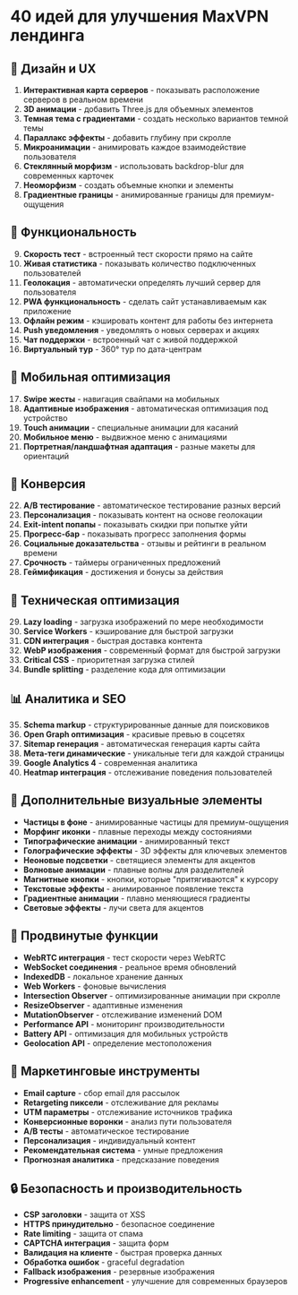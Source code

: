 # 40 идей для улучшения MaxVPN лендинга

## 🎨 Дизайн и UX
1. **Интерактивная карта серверов** - показывать расположение серверов в реальном времени
2. **3D анимации** - добавить Three.js для объемных элементов
3. **Темная тема с градиентами** - создать несколько вариантов темной темы
4. **Параллакс эффекты** - добавить глубину при скролле
5. **Микроанимации** - анимировать каждое взаимодействие пользователя
6. **Стеклянный морфизм** - использовать backdrop-blur для современных карточек
7. **Неоморфизм** - создать объемные кнопки и элементы
8. **Градиентные границы** - анимированные границы для премиум-ощущения

## 🚀 Функциональность
9. **Скорость тест** - встроенный тест скорости прямо на сайте
10. **Живая статистика** - показывать количество подключенных пользователей
11. **Геолокация** - автоматически определять лучший сервер для пользователя
12. **PWA функциональность** - сделать сайт устанавливаемым как приложение
13. **Офлайн режим** - кэшировать контент для работы без интернета
14. **Push уведомления** - уведомлять о новых серверах и акциях
15. **Чат поддержки** - встроенный чат с живой поддержкой
16. **Виртуальный тур** - 360° тур по дата-центрам

## 📱 Мобильная оптимизация
17. **Swipe жесты** - навигация свайпами на мобильных
18. **Адаптивные изображения** - автоматическая оптимизация под устройство
19. **Touch анимации** - специальные анимации для касаний
20. **Мобильное меню** - выдвижное меню с анимациями
21. **Портретная/ландшафтная адаптация** - разные макеты для ориентаций

## 🎯 Конверсия
22. **A/B тестирование** - автоматическое тестирование разных версий
23. **Персонализация** - показывать контент на основе геолокации
24. **Exit-intent попапы** - показывать скидки при попытке уйти
25. **Прогресс-бар** - показывать прогресс заполнения формы
26. **Социальные доказательства** - отзывы и рейтинги в реальном времени
27. **Срочность** - таймеры ограниченных предложений
28. **Геймификация** - достижения и бонусы за действия

## 🔧 Техническая оптимизация
29. **Lazy loading** - загрузка изображений по мере необходимости
30. **Service Workers** - кэширование для быстрой загрузки
31. **CDN интеграция** - быстрая доставка контента
32. **WebP изображения** - современный формат для быстрой загрузки
33. **Critical CSS** - приоритетная загрузка стилей
34. **Bundle splitting** - разделение кода для оптимизации

## 📊 Аналитика и SEO
35. **Schema markup** - структурированные данные для поисковиков
36. **Open Graph оптимизация** - красивые превью в соцсетях
37. **Sitemap генерация** - автоматическая генерация карты сайта
38. **Мета-теги динамические** - уникальные теги для каждой страницы
39. **Google Analytics 4** - современная аналитика
40. **Heatmap интеграция** - отслеживание поведения пользователей

## 🎨 Дополнительные визуальные элементы
- **Частицы в фоне** - анимированные частицы для премиум-ощущения
- **Морфинг иконки** - плавные переходы между состояниями
- **Типографические анимации** - анимированный текст
- **Голографические эффекты** - 3D эффекты для ключевых элементов
- **Неоновые подсветки** - светящиеся элементы для акцентов
- **Волновые анимации** - плавные волны для разделителей
- **Магнитные кнопки** - кнопки, которые "притягиваются" к курсору
- **Текстовые эффекты** - анимированное появление текста
- **Градиентные анимации** - плавно меняющиеся градиенты
- **Световые эффекты** - лучи света для акцентов

## 🚀 Продвинутые функции
- **WebRTC интеграция** - тест скорости через WebRTC
- **WebSocket соединения** - реальное время обновлений
- **IndexedDB** - локальное хранение данных
- **Web Workers** - фоновые вычисления
- **Intersection Observer** - оптимизированные анимации при скролле
- **ResizeObserver** - адаптивные изменения
- **MutationObserver** - отслеживание изменений DOM
- **Performance API** - мониторинг производительности
- **Battery API** - оптимизация для мобильных устройств
- **Geolocation API** - определение местоположения

## 🎯 Маркетинговые инструменты
- **Email capture** - сбор email для рассылок
- **Retargeting пиксели** - отслеживание для рекламы
- **UTM параметры** - отслеживание источников трафика
- **Конверсионные воронки** - анализ пути пользователя
- **A/B тесты** - автоматическое тестирование
- **Персонализация** - индивидуальный контент
- **Рекомендательная система** - умные предложения
- **Прогнозная аналитика** - предсказание поведения

## 🔒 Безопасность и производительность
- **CSP заголовки** - защита от XSS
- **HTTPS принудительно** - безопасное соединение
- **Rate limiting** - защита от спама
- **CAPTCHA интеграция** - защита форм
- **Валидация на клиенте** - быстрая проверка данных
- **Обработка ошибок** - graceful degradation
- **Fallback изображения** - резервные изображения
- **Progressive enhancement** - улучшение для современных браузеров
